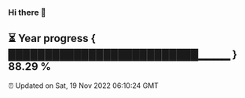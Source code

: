 ### Hi there 👋
⏳ Year progress { ██████████████████████████▁▁▁▁ } 88.29 %
---
⏰ Updated on Sat, 19 Nov 2022 06:10:24 GMT

